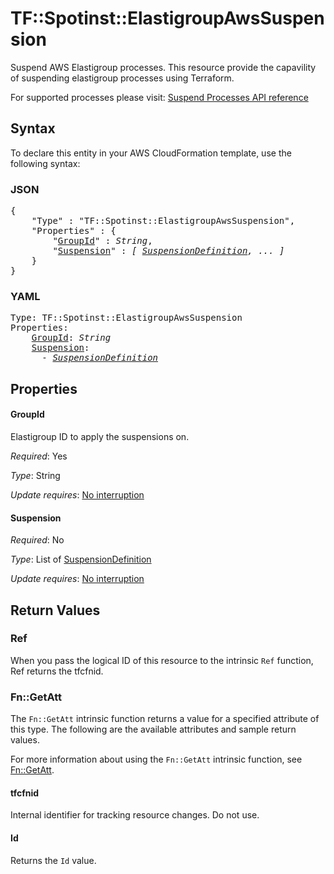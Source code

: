 # TF::Spotinst::ElastigroupAwsSuspension

Suspend AWS Elastigroup processes. This resource provide the capavility of
suspending elastigroup processes using Terraform.

For supported processes please visit: [Suspend Processes API reference](https://help.spot.io/spotinst-api/elastigroup/amazon-web-services/suspend-processes/)

## Syntax

To declare this entity in your AWS CloudFormation template, use the following syntax:

### JSON

<pre>
{
    "Type" : "TF::Spotinst::ElastigroupAwsSuspension",
    "Properties" : {
        "<a href="#groupid" title="GroupId">GroupId</a>" : <i>String</i>,
        "<a href="#suspension" title="Suspension">Suspension</a>" : <i>[ <a href="suspensiondefinition.md">SuspensionDefinition</a>, ... ]</i>
    }
}
</pre>

### YAML

<pre>
Type: TF::Spotinst::ElastigroupAwsSuspension
Properties:
    <a href="#groupid" title="GroupId">GroupId</a>: <i>String</i>
    <a href="#suspension" title="Suspension">Suspension</a>: <i>
      - <a href="suspensiondefinition.md">SuspensionDefinition</a></i>
</pre>

## Properties

#### GroupId

Elastigroup ID to apply the suspensions on.

_Required_: Yes

_Type_: String

_Update requires_: [No interruption](https://docs.aws.amazon.com/AWSCloudFormation/latest/UserGuide/using-cfn-updating-stacks-update-behaviors.html#update-no-interrupt)

#### Suspension

_Required_: No

_Type_: List of <a href="suspensiondefinition.md">SuspensionDefinition</a>

_Update requires_: [No interruption](https://docs.aws.amazon.com/AWSCloudFormation/latest/UserGuide/using-cfn-updating-stacks-update-behaviors.html#update-no-interrupt)

## Return Values

### Ref

When you pass the logical ID of this resource to the intrinsic `Ref` function, Ref returns the tfcfnid.

### Fn::GetAtt

The `Fn::GetAtt` intrinsic function returns a value for a specified attribute of this type. The following are the available attributes and sample return values.

For more information about using the `Fn::GetAtt` intrinsic function, see [Fn::GetAtt](https://docs.aws.amazon.com/AWSCloudFormation/latest/UserGuide/intrinsic-function-reference-getatt.html).

#### tfcfnid

Internal identifier for tracking resource changes. Do not use.

#### Id

Returns the <code>Id</code> value.

